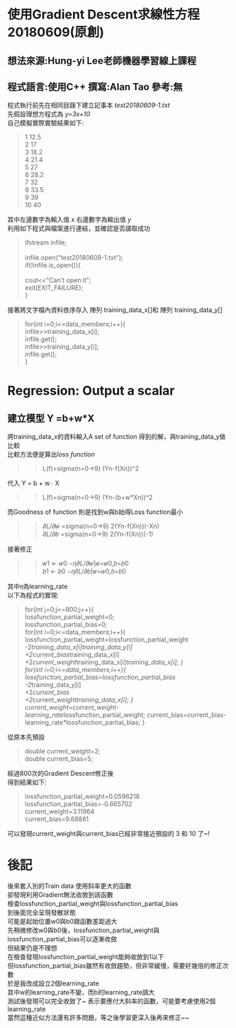 使用Gradient Descent求線性方程20180609(原創)
===============================================
想法來源:Hung-yi Lee老師機器學習線上課程
----------------------------------------------
程式語言:使用C++   撰寫:Alan Tao  參考:無
----------------------------------------------
程式執行前先在相同目錄下建立記事本 *test20180609-1.txt*<br />
先假設理想方程式為 *y=3x+10*<br />
自己模擬實際實驗結果如下:<br />
>1   12.5<br />
>2   17<br />
>3   18.2<br />
>4   21.4<br />
>5   27<br />
>6   28.2<br />
>7   32<br />
>8   33.5<br />
>9   39<br />
>10  40<br />

其中左邊數字為輸入值 *x* 右邊數字為輸出值 *y*<br />
利用如下程式與檔案進行連結，並確認是否讀取成功

>ifstream infile;     <br />          
>infile.open("test20180609-1.txt");<br />
>if(!infile.is_open()){      <br />            
>      cout<<"Can't open it";<br />
>      exit(EXIT_FAILURE);<br />
>}<br />

接著將文字檔內資料依序存入 陣列 training_data_x[]和 陣列 training_data_y[]<br />

>for(int i=0;i<=data_members;i++){<br />
>       infile>>training_data_x[i];<br />
> 	infile.get();<br />
> 	infile>>training_data_y[i];<br />
> 	infile.get();<br />
	} <br />




Regression: Output a scalar
======================================
建立模型  Y =b+w*X<br />
---------------------------------------

將training_data_x的資料輸入A set of function 得到的解，與training_data_y做比較<br />
比較方法便是算出*loss function*<br />

>>L(f)=sigma(n=0->9) (Yn-f(Xn))^2<br />

代入 Y = b + w ∙ X<br />

>>L(f)=sigma(n=0->9) (Yn-(b+w*Xn))^2<br />

而Goodness of function 則是找到w與b始得Loss function最小<br />

>> 𝜕𝐿/𝜕𝑤 =sigma(n=0->9) 2(Yn-f(Xn))(-Xn) <br />
>> 𝜕𝐿/𝜕𝑏 =sigma(n=0->9) 2(Yn-f(Xn))(-1)

接著修正<br />

>>𝑤1 ← 𝑤0 −𝜂𝜕𝐿/𝜕𝑤|𝑤=𝑤0,𝑏=𝑏0<br />
>>𝑏1 ← 𝑏0 −𝜂𝜕𝐿/𝜕𝑏|𝑤=𝑤0,𝑏=𝑏0<br />

其中𝜂為learning_rate<br />
以下為程式的實現:<br />

>for(int j=0;j<=800;j++){            <br /> 
	lossfunction_partial_weight=0;<br />
	lossfunction_partial_bias=0;<br />
	for(int i=0;i<=data_members;i++){<br />
		lossfunction_partial_weight=lossfunction_partial_weight\
		-2*training_data_x[i]*training_data_y[i]\
		+2*current_bias*training_data_x[i]\
		+2*current_weight*training_data_x[i]*training_data_x[i];
	}	          
	for(int i=0;i<=data_members;i++){
		lossfunction_partial_bias=lossfunction_partial_bias\
		-2*training_data_y[i]\
		+2*current_bias\
		+2*current_weight*training_data_x[i];
	}		                
	current_weight=current_weight-learning_rate*lossfunction_partial_weight;
	current_bias=current_bias-learning_rate*lossfunction_partial_bias;
}

從原本先預設<br />

>double current_weight=2;     
>double current_bias=5;  

經過800次的Gradient Descent修正後<br /> 
得到結果如下:<br /> 

>lossfunction_partial_weight=0.0596218 <br />
>lossfunction_partial_bias=-0.665702 <br />
>current_weight=3.11964 <br />
>current_bias=9.68881 <br />

可以發現current_weight與current_bias已經非常接近預設的 3 和 10 了~!<br />


後記
================
後來套入別的Train data 使用斜率更大的函數<br />
卻發現利用Gradient無法收斂到該函數<br />
檢查lossfunction_partial_weight與lossfunction_partial_bias <br />
到後面完全呈現發散狀態<br />
可能是起始位置w0與b0跟函數差距過大<br />
先稍微修改w0與b0後，lossfunction_partial_weight與lossfunction_partial_bias可以逐漸收斂<br />
但結果仍是不理想<br />
在檢查發現lossfunction_partial_weight能夠收斂到1以下<br />
但lossfunction_partial_bias雖然有收斂趨勢，但非常緩慢，需要好幾倍的修正次數<br />
於是我改成設立2個learning_rate <br />
其中w的learning_rate不變，而b的learning_rate調大 <br />
測試後發現可以完全收斂了~ 表示要應付大斜率的函數，可能要考慮使用2個learning_rate <br />
當然這種近似方法還有許多問題，等之後學習更深入後再來修正~~



  
  
<br />
